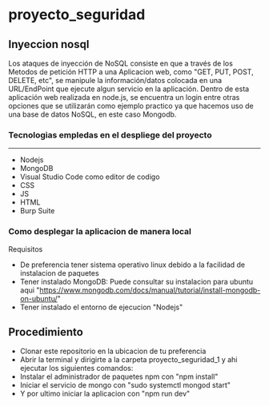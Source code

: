 # proyecto_seguridad

## Inyeccion nosql 
Los ataques de inyección de NoSQL consiste en que a través de los Metodos de petición HTTP a una Aplicacion web, 
como "GET, PUT, POST, DELETE, etc", se manipule la información/datos colocada en una URL/EndPoint que 
ejecute algun servicio en la aplicación.
Dentro de esta aplicación web realizada en node.js, se encuentra un login entre otras opciones que se utilizarán 
como ejemplo practico ya que hacemos uso de una base de datos NoSQL, en este caso Mongodb.

### Tecnologias empledas en el despliege del proyecto
------
* Nodejs
* MongoDB
* Visual Studio Code como editor de codigo
* CSS
* JS
* HTML
* Burp Suite

### Como desplegar la aplicacion de manera local 
Requisitos
* De preferencia tener sistema operativo linux debido a la facilidad de instalacion de paquetes
* Tener instalado MongoDB: Puede consultar su instalacion para ubuntu aqui "https://www.mongodb.com/docs/manual/tutorial/install-mongodb-on-ubuntu/"
* Tener instalado el entorno de ejecucion "Nodejs"
## Procedimiento
* Clonar este repositorio en la ubicacion de tu preferencia
* Abrir la terminal y dirigirte a la carpeta proyecto_seguridad_1 y ahi ejecutar los siguientes comandos:
* Instalar el administrador de paquetes npm con "npm install"
* Iniciar el servicio de mongo con "sudo systemctl mongod start"
* Y por ultimo iniciar la aplicacion con "npm run dev"
